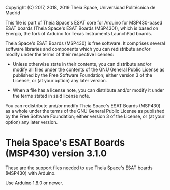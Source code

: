 Copyright (C) 2017, 2018, 2019 Theia Space, Universidad Politécnica de Madrid

This file is part of Theia Space's ESAT core for Arduino for
MSP430-based ESAT boards (Theia Space's ESAT Boards (MSP430)), which
is based on Energia, the fork of Arduino for Texas Instruments
LaunchPad boards.

Theia Space's ESAT Boards (MSP430) is free software.  It comprises
several software libraries and components which you can redistribute
and/or modify under the terms of their respective licenses:

  * Unless otherwise state in their contents, you can distribute
    and/or modify all files under the contents of the GNU General
    Public License as published by the Free Software Foundation;
    either version 3 of the License, or (at your option) any later
    version.

  * When a file has a license note, you can distribute and/or modify
    it under the terms stated in said license note.

You can redistribute and/or modify Theia Space's ESAT Boards (MSP430)
as a whole under the terms of the GNU General Public License as
published by the Free Software Foundation; either version 3 of the
License, or (at your option) any later version.


# Theia Space's ESAT Boards (MSP430) version 3.1.0

These are the support files needed to use Theia Space's ESAT boards (MSP430) with Arduino.

Use Arduino 1.8.0 or newer.
